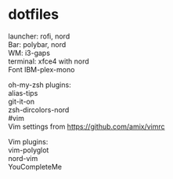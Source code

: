 # dotfiles<br>
launcher: rofi, nord <br>
Bar: polybar, nord <br>
WM: i3-gaps<br>
terminal: xfce4 with nord<br>
Font IBM-plex-mono<br>

oh-my-zsh plugins: <br>
alias-tips<br>
git-it-on<br>
zsh-dircolors-nord<br>
#vim<br>
Vim settings from https://github.com/amix/vimrc<br>

Vim plugins:<br>
vim-polyglot<br>
nord-vim<br>
YouCompleteMe<br>
